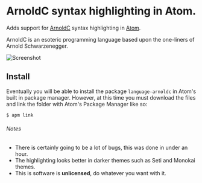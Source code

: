 # ArnoldC syntax highlighting in Atom.

Adds support for [ArnoldC](https://github.com/lhartikk/ArnoldC) syntax highlighting in [Atom](https://atom.io/). 

ArnoldC is an esoteric programming language based upon the one-liners of Arnold Schwarzenegger.

![Screenshot](https://raw.github.com/illuminance/atom-language-arnoldc/master/Screenshot.png)

## Install

Eventually you will be able to install the package `language-arnoldc` in Atom's built in package manager. However, at this time you must download the files and link the folder with Atom's Package Manager like so:

```bash
$ apm link
```

###### Notes
 - There is certainly going to be a lot of bugs, this was done in under an hour. 
 - The highlighting looks better in darker themes such as Seti and Monokai themes. 
 - This is software is **unlicensed**, do whatever you want with it.
